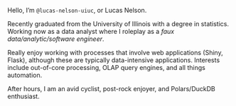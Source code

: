 Hello, I’m `@lucas-nelson-uiuc`, or Lucas Nelson.

Recently graduated from the University of Illinois with a degree in statistics. Working now as a data analyst where I roleplay as a *faux data/analytic/software engineer*.

Really enjoy working with processes that involve web applications (Shiny, Flask), although these are typically data-intensive applications. Interests include out-of-core processing, OLAP query engines, and all things automation.

After hours, I am an avid cyclist, post-rock enjoyer, and Polars/DuckDB enthusiast.
